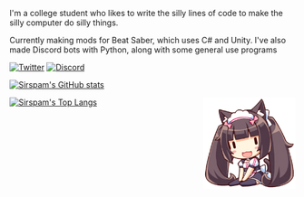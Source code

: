 I'm a college student who likes to write the silly lines of code to make the silly computer do silly things.

Currently making mods for Beat Saber, which uses C# and Unity. I've also made Discord bots with Python, along with some general use programs

[![Twitter](https://img.shields.io/badge/Twitter--1DA1F2?logo=twitter)](https://twitter.com/Sirspamalot555)
[![Discord](https://img.shields.io/badge/Discord%20Server--5865F2?logo=discord&logoColor=white)](https://discord.gg/dWX6fpGUK9)

[![Sirspam's GitHub stats](https://github-readme-stats.vercel.app/api?username=sirspam&count_private=true&hide=issues&show_icons=true&theme=github_dark&bg_color=132c49&hide_border=true&border_radius=8)](https://github.com/anuraghazra/github-readme-stats)

[![Sirspam's Top Langs](https://github-readme-stats.vercel.app/api/top-langs/?username=sirspam&layout=compact&theme=github_dark&bg_color=132c49&hide_border=true&border_radius=8)](https://github.com/anuraghazra/github-readme-stats)
<img src="chocola_mini_sitting.png" align="right" width="162" height="162">
